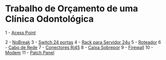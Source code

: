 # Trabalho de Orçamento de uma Clínica Odontológica

1 - [Acess Point](https://www.tntdistribuidor.com.br/access-point-unifi-u6-ubiquiti?utm_source=Site&utm_medium=GoogleMerchant&utm_campaign=GoogleMerchant&utm_source=&utm_medium=&utm_campaign=PMAX-TESTE-02-02&utm_content=&utm_term=&gad_source=1&gclid=EAIaIQobChMI1fqjy7P2iwM)

2 - [NoBreak](https://alltechpecas.com.br/produto/nobreak-ups-dupla-conversao-online-senoidal-c-baterias-220v-3kva/?gad_source=1&gclid=EAIaIQobChMIkraTnLn2iwMV-EVIAB3slTm8EAQYAyABEgJX4PD_BwE)
3 - [Switch 24 portas](https://www.kabum.com.br/produto/446989/switch-gerenciavel-intelbras-24-portas-gigabit-skd-sg2404d-poe-max-4760021?utm_id=21434223541&gad_source=1&gclid=EAIaIQobChMIgcuM3s32iwMVolRIAB3IcTbaEAQYAyABEgKTKfD_BwE)
4 - [Rack para Servidor 24u](https://rackdeservidorbrasil.mercadoshops.com.br/MLB-5107876908-rack-de-servidor-24u-x-770mm-padro-19-_JM?variation=185344330691)
5 - [Roteador](https://www.mercadolivre.com.br/roteador-archer-wi-fi-archer-ax72-gigabit-preto-dual-band-tp-link-110v220v/p/MLB20647197?pdp_filters=item_id%3AMLB3921677906&from=gshop&matt_tool=91562990&matt_word=&matt_source=google&matt_campaign_id=22090193891&matt_ad_g)
6 - [Cabo de Rede](https://www.mercadolivre.com.br/cabo-rede-furukawa-soho-plus-cat6-305m-cmx-uutp-anti-chamas/p/MLB27060965?pdp_filters=item_id%3AMLB3994989957&from=gshop&matt_tool=91562990&matt_word=&matt_source=google&matt_campaign_id=22090193891&matt_ad_group_id=1746619)
7 - [Conectores Rj45](https://produto.mercadolivre.com.br/MLB-3617880861-100x-conector-rj45-cat6-soho-plus-furukawa-macho-original-_JM?matt_tool=31485049&matt_word=&matt_source=google&matt_campaign_id=22090354244&matt_ad_group_id=173090555436&matt_match_type=&matt_network=g&ma)
8 - [Caixa Sobrepor](https://produto.mercadolivre.com.br/MLB-2218696963-kit-10-caixa-sobrepor-cconector-keystone-rj45-cat6-lizflex-_JM?matt_tool=61921241&matt_word=&matt_source=google&matt_campaign_id=22090354535&matt_ad_group_id=173090629156&matt_match_type=&matt_network=g&m)
9 - [Firewall](https://www.mercadolivre.com.br/tp-link-er7212pc-roteador-gigabit-vpn-omada-3-em-1-smb/p/MLB27790573?matt_tool=18956390&utm_source=google_shopping&utm_medium=organic&pdp_filters=item_id:MLB5111582100&from=gshop)
10 - [Modem](https://www.mercadolivre.com.br/modem-roteador-tp-link-c-voip-configurado/p/MLB43320055?matt_tool=18956390&utm_source=google_shopping&utm_medium=organic&pdp_filters=item_id%3AMLB5203998810&from=gshop)
11 - [Patch Panel](https://www.kabum.com.br/produto/474006/patch-panel-furukawa-t568a-b-soho-plus-cat-5e-24-portas-35050438?utm_id=22124233857&gad_source=4&gclid=EAIaIQobChMIjqaD8Nr2iwMV2iJECB2UNAirEAQYASABEgJUgfD_BwE)
